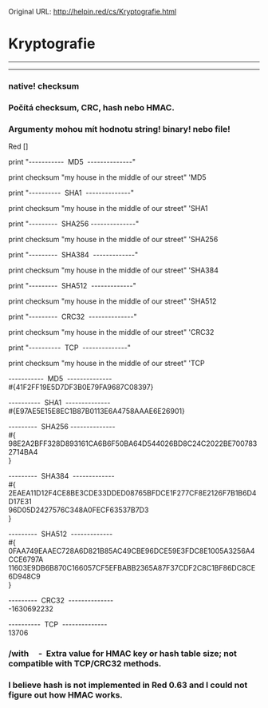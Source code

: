 Original URL: <http://helpin.red/cs/Kryptografie.html>

# Kryptografie

* * *

* * *

### native! checksum

### Počítá checksum, CRC, hash nebo HMAC.

### Argumenty mohou mít hodnotu string! binary! nebo file!

Red \[]

print "-----------  MD5  --------------"

print checksum "my house in the middle of our street" 'MD5

print "----------  SHA1  --------------"

print checksum "my house in the middle of our street" 'SHA1

print "---------  SHA256 --------------"

print checksum "my house in the middle of our street" 'SHA256

print "---------  SHA384  -------------"

print checksum "my house in the middle of our street" 'SHA384

print "---------  SHA512  -------------"

print checksum "my house in the middle of our street" 'SHA512

print "---------  CRC32  --------------"

print checksum "my house in the middle of our street" 'CRC32

print "----------  TCP  --------------"

print checksum "my house in the middle of our street" 'TCP

-----------  MD5  --------------  
#{41F2FF19E5D7DF3B0E79FA9687C08397}

----------  SHA1  --------------  
#{E97AE5E15E8EC1B87B0113E6A4758AAAE6E26901}

---------  SHA256 --------------  
#{  
98E2A2BFF328D893161CA6B6F50BA64D544026BD8C24C2022BE7007832714BA4  
}

---------  SHA384  -------------  
#{  
2EAEA11D12F4CE8BE3CDE33DDED08765BFDCE1F277CF8E2126F7B1B6D4D17E31  
96D05D2427576C348A0FECF63537B7D3  
}

---------  SHA512  -------------  
#{  
0FAA749EAAEC728A6D821B85AC49CBE96DCE59E3FDC8E1005A3256A4CCE6797A  
11603E9DB6B870C166057CF5EFBABB2365A87F37CDF2C8C1BF86DC8CE6D948C9  
}

---------  CRC32  --------------  
\-1630692232

----------  TCP  --------------  
13706

### /with     -  Extra value for HMAC key or hash table size; not compatible with TCP/CRC32 methods.

### I believe hash is not implemented in Red 0.63 and I could not figure out how HMAC works.
